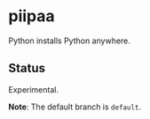 # piipaa

Python installs Python anywhere.

## Status

Experimental.

**Note**: The default branch is `default`.
